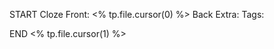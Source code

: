START
Cloze
Front: <% tp.file.cursor(0) %>
Back Extra: 
Tags: 
<!--ID: 1655294092462-->
END
<% tp.file.cursor(1) %>